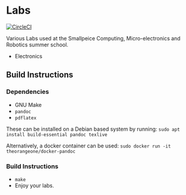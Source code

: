 # Labs

[![CircleCI](https://circleci.com/gh/sourcebots/labs.svg?style=svg)](https://circleci.com/gh/sourcebots/labs)

Various Labs used at the Smallpeice Computing, Micro-electronics and Robotics summer school.

- Electronics

## Build Instructions

### Dependencies

- GNU Make
- `pandoc`
- `pdflatex`

These can be installed on a Debian based system by running: `sudo apt install build-essential pandoc texlive`

Alternatively, a docker container can be used: `sudo docker run -it theorangeone/docker-pandoc`

### Build Instructions

- `make`
- Enjoy your labs.
